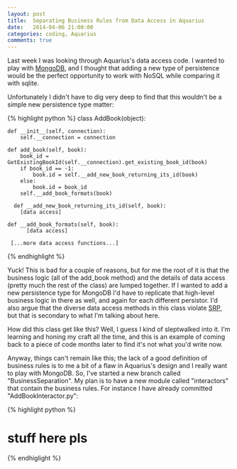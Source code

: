 ```yaml
---
layout: post
title:  Separating Business Rules from Data Access in Aquarius
date:   2014-04-06 21:00:00
categories: coding, Aquarius
comments: true
---
```


Last week I was looking through Aquarius's data access code. I wanted to play with <a href="http://www.mongodb.com/">MongoDB</a>, and I thought that adding a new type of persistence would be the perfect opportunity to work with NoSQL while comparing it with sqlite.

Unfortunately I didn't have to dig very deep to find that this wouldn't be a simple new persistence type matter:

{% highlight python %}
class AddBook(object):

    def __init__(self, connection):
        self.__connection = connection

    def add_book(self, book):
        book_id = GetExistingBookId(self.__connection).get_existing_book_id(book)
        if book_id == -1:
            book.id = self.__add_new_book_returning_its_id(book)
        else:
            book.id = book_id
        self.__add_book_formats(book)

	  def __add_new_book_returning_its_id(self, book):
        [data access]

    def __add_book_formats(self, book):
	 	  [data access]

	 [...more data access functions...]
{% endhighlight %}

Yuck! This is bad for a couple of reasons, but for me the root of it is that the business logic (all of the add\_book method) and the details of data access (pretty much the rest of the class) are lumped together. If I wanted to add a new persistence type for MongoDB I'd have to replicate that high-level business logic in there as well, and again for each different persistor. I'd also argue that the diverse data access methods in this class violate <a href="http://en.wikipedia.org/wiki/Single_responsibility_principle" title="Single Repsonsibility Principle">SRP</a>, but that is secondary to what I'm talking about here.

How did this class get like this? Well, I guess I kind of sleptwalked into it. I'm learning and honing my craft all the time, and this is an example of coming back to a piece of code months later to find it's not what you'd write now.

Anyway, things can't remain like this; the lack of a good definition of business rules is to me a bit of a flaw in Aquarius's design and I really want to play with MongoDB. So, I've started a new branch called "BusinessSeparation". My plan is to have a new module called "interactors" that contain the business rules. For instance I have already committed "AddBookInteractor.py":

{% highlight python %}

# stuff here pls


{% endhiglight %}